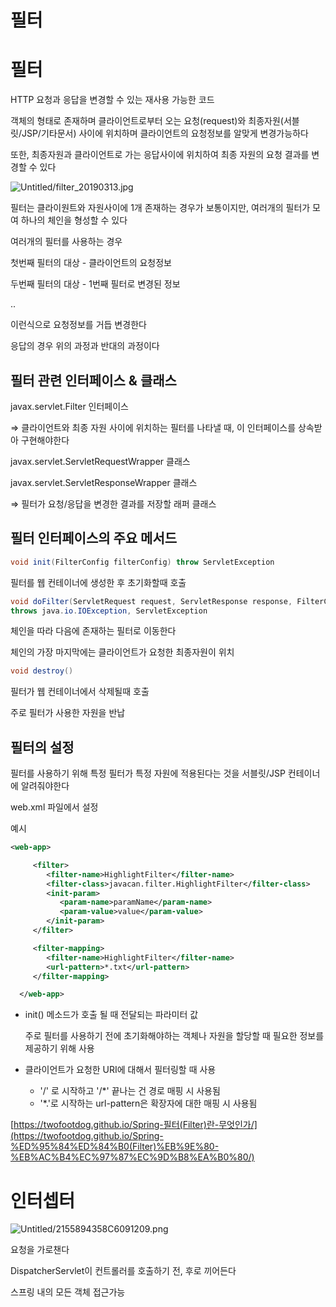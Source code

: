 # 필터

# 필터

HTTP 요청과 응답을 변경할 수 있는 재사용 가능한 코드

객체의 형태로 존재하며 클라이언트로부터 오는 요청(request)와 최종자원(서블릿/JSP/기타문서) 사이에 위치하며 클라이언트의 요청정보를 알맞게 변경가능하다

또한, 최종자원과 클라이언트로 가는 응답사이에 위치하여 최종 자원의 요청 결과를 변경할 수 있다

![Untitled/filter_20190313.jpg](Untitled/filter_20190313.jpg)

필터는 클라이원트와 자원사이에 1개 존재하는 경우가 보통이지만, 여러개의 필터가 모여 하나의 체인을 형성할 수 있다

여러개의 필터를 사용하는 경우

첫번째 필터의 대상 - 클라이언트의 요청정보

두번째 필터의 대상 - 1번째 필터로 변경된 정보

..

이런식으로 요청정보를 거듭 변경한다

응답의 경우 위의 과정과 반대의 과정이다

## 필터 관련 인터페이스 & 클래스

javax.servlet.Filter 인터페이스

⇒ 클라이언트와 최종 자원 사이에 위치하는 필터를 나타낼 때, 이 인터페이스를 상속받아 구현해야한다

javax.servlet.ServletRequestWrapper 클래스

javax.servlet.ServletResponseWrapper 클래스

⇒ 필터가 요청/응답을 변경한 결과를 저장할 래퍼 클래스

## 필터 인터페이스의 주요 메서드

```java
void init(FilterConfig filterConfig) throw ServletException
```

필터를 웹 컨테이너에 생성한 후 초기화할때 호출

```java
void doFilter(ServletRequest request, ServletResponse response, FilterChain chain)
throws java.io.IOException, ServletException
```

체인을 따라 다음에 존재하는 필터로 이동한다

체인의 가장 마지막에는 클라이언트가 요청한 최종자원이 위치

```java
void destroy()
```

필터가 웹 컨테이너에서 삭제될때 호출

주로 필터가 사용한 자원을 반납

## 필터의 설정

필터를 사용하기 위해 특정 필터가 특정 자원에 적용된다는 것을 서블릿/JSP 컨테이너에 알려줘야한다

web.xml 파일에서 설정

예시

```xml
<web-app>

     <filter>
        <filter-name>HighlightFilter</filter-name>
        <filter-class>javacan.filter.HighlightFilter</filter-class>
        <init-param>
           <param-name>paramName</param-name>
           <param-value>value</param-value>
        </init-param>
     </filter>

     <filter-mapping>
        <filter-name>HighlightFilter</filter-name>
        <url-pattern>*.txt</url-pattern>
     </filter-mapping>

  </web-app>
```

- init() 메소드가 호출 될 때 전달되는 파라미터 값

    주로 필터를 사용하기 전에 초기화해야하는 객체나 자원을 할당할 때 필요한 정보를 제공하기 위해 사용

- 클라이언트가 요청한 URI에 대해서 필터링할 때 사용
    - '/' 로 시작하고 '/*' 끝나는 건 경로 매핑 시 사용됨
    - '*.'로 시작하는 url-pattern은 확장자에 대한 매핑 시 사용됨

[https://twofootdog.github.io/Spring-필터(Filter)란-무엇인가/](https://twofootdog.github.io/Spring-%ED%95%84%ED%84%B0(Filter)%EB%9E%80-%EB%AC%B4%EC%97%87%EC%9D%B8%EA%B0%80/)

# 인터셉터

![Untitled/2155894358C6091209.png](Untitled/2155894358C6091209.png)

요청을 가로챈다

DispatcherServlet이 컨트롤러를 호출하기 전, 후로 끼어든다

스프링 내의 모든 객체 접근가능
